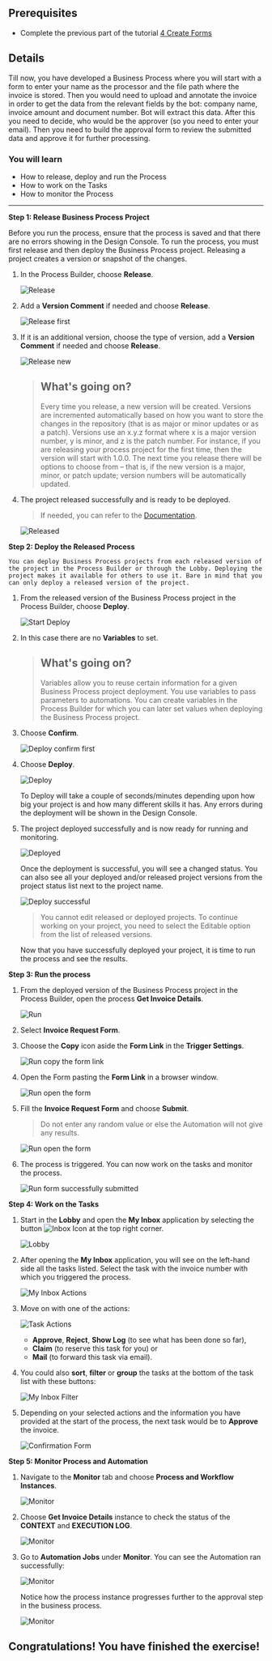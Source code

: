 ## Prerequisites
- Complete the previous part of the tutorial [4 Create Forms](https://github.com/SAP-samples/process-automation-enablement/tree/main/Workshops/LCNC_Roadshow%20-%20simplified/SAP%20Process%20Automation/4%20Create%20Forms/spa-dox-forms.md)

## Details
Till now, you have developed a Business Process where you will start with a form to enter your name as the processor and the file path where the invoice is stored. Then you would need to upload and annotate the invoice in order to get the data from the relevant fields by the bot: company name, invoice amount and document number. Bot will extract this data. After this you need to decide, who would be the approver (so you need to enter your email). Then you need to build the approval form to review the submitted data and approve it for further processing.

### You will learn
  - How to release, deploy and run the Process
  - How to work on the Tasks
  - How to monitor the Process

---

**Step 1: Release Business Process Project**

   Before you run the process, ensure that the process is saved and that there are no errors showing in the Design Console.
   To run the process, you must first release and then deploy the Business Process project. Releasing a project creates a version or snapshot of the changes.

1. In the Process Builder, choose **Release**.

    ![Release](01_Process_final.png)

2. Add a **Version Comment** if needed and choose **Release**.

    ![Release first](02_Release_first_version.png)

3. If it is an additional version, choose the type of version, add a **Version Comment** if needed and choose **Release**.

    ![Release new](02_Release_second_version.png)

    > ## What's going on?
    > Every time you release, a new version will be created. Versions are incremented automatically based on how you want to store the changes in the repository (that is as major or minor updates or as a patch). Versions use an x.y.z format where x is a major version number, y is minor, and z is the patch number. For instance, if you are releasing your process project for the first time, then the version will start with 1.0.0. The next time you release there will be options to choose from – that is, if the new version is a major, minor, or patch update; version numbers will be automatically updated.

4. The project released successfully and is ready to be deployed.

    > If needed, you can refer to the [Documentation](https://help.sap.com/docs/PROCESS_AUTOMATION/a331c4ef0a9d48a89c779fd449c022e7/5ec3714e12ce487da35c009505eaf3a5.html?version=Cloud).

    ![Released](03_Released_first_version.png)

**Step 2: Deploy the Released Process**

    You can deploy Business Process projects from each released version of the project in the Process Builder or through the Lobby. Deploying the project makes it available for others to use it. Bare in mind that you can only deploy a released version of the project.

1. From the released version of the Business Process project in the Process Builder, choose **Deploy**.

    ![Start Deploy](01_Released_first_version.png)

2. In this case there are no **Variables** to set.

    > ## What's going on?
    > Variables allow you to reuse certain information for a given Business Process project deployment. You use variables to pass parameters to automations. You can create variables in the Process Builder for which you can later set values when deploying the Business Process project.

3. Choose **Confirm**.

    ![Deploy confirm  first](02_Deploy_first_version_confirm.png)

3. Choose **Deploy**.

    ![Deploy](02_Deploy_first_version_deploy.png)

    To Deploy will take a couple of seconds/minutes depending upon how big your project is and how many different skills it has. Any errors during the deployment will be shown in the Design Console.

4. The project deployed successfully and is now ready for running and monitoring.

    ![Deployed](03_Deployed_first_version.png)

    Once the deployment is successful, you will see a changed status. You can also see all your deployed and/or released project versions from the project status list next to the project name.

    ![Deploy successful](01_Deployed_process.png)

    > You cannot edit released or deployed projects. To continue working on your project, you need to select the Editable option from the list of released versions.

   Now that you have successfully deployed your project, it is time to run the process and see the results.

**Step 3: Run the process**

1. From the deployed version of the Business Process project in the Process Builder, open the process **Get Invoice Details**.

    ![Run](01_Open_Order_Processing.png)

2. Select **Invoice Request Form**.

3. Choose the **Copy** icon aside the **Form Link** in the **Trigger Settings**.

    ![Run copy the form link](02_Process_Start.png)

3. Open the Form pasting the **Form Link** in a browser window.

    ![Run open the form](03_Order_Processing_Form.png)

4. Fill the **Invoice Request Form** and choose **Submit**.

    > Do not enter any random value or else the Automation will not give any results.

    ![Run open the form](Form_Inputs.png)

5. The process is triggered. You can now work on the tasks and monitor the process.

    ![Run form successfully submitted](Run_inputs_2.png)

**Step 4: Work on the Tasks**

1. Start in the **Lobby** and open the **My Inbox** application by selecting the button ![Inbox Icon](02_Inbox_Icon.png) at the top right corner.

    ![Lobby](01_Lobby.png)

2. After opening the **My Inbox** application, you will see on the left-hand side all the tasks listed. Select the task with the invoice number with which you triggered the process.

    ![My Inbox Actions](03_MyInbox_Actions.png)

3. Move on with one of the actions:

    ![Task Actions](04_TaskActions.png)

      - **Approve**, **Reject**, **Show Log** (to see what has been done so far),
      - **Claim** (to reserve this task for you) or
      - **Mail** (to forward this task via email).

4. You could also **sort**, **filter** or **group** the tasks at the bottom of the task list with these buttons:

    ![My Inbox Filter](05_MyInbox_Filter.png)

5. Depending on your selected actions and the information you have provided at the start of the process, the next task would be to **Approve** the invoice.

    ![Confirmation Form](06_ConfirmationForm.png)

**Step 5: Monitor Process and Automation**

1. Navigate to the **Monitor** tab and choose **Process and Workflow Instances**.

    ![Monitor](01_Monitor.png)

2. Choose **Get Invoice Details** instance to check the status of the **CONTEXT** and **EXECUTION LOG**.

    ![Monitor](02_Process_and_Workflow.png)

3. Go to **Automation Jobs** under **Monitor**.
   You can see the Automation ran successfully:

    ![Monitor](03_Automations_Jobs.png)

    Notice how the process instance progresses further to the approval step in the business process.

    ![Monitor](05_Monitor_Process_and_Workflow.png)

Congratulations! You have finished the exercise!
---
